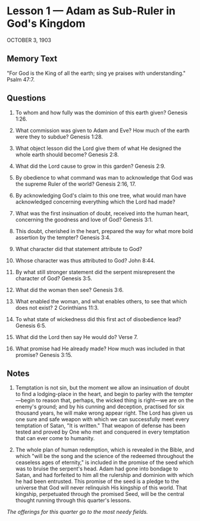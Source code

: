 # Lesson 1 — Adam as Sub-Ruler in God's Kingdom

OCTOBER 3, 1903

## Memory Text
"For God is the King of all the earth; sing ye praises with understanding." Psalm 47:7.

## Questions

1. To whom and how fully was the dominion of this earth given? Genesis 1:26.

2. What commission was given to Adam and Eve? How much of the earth were they to subdue? Genesis 1:28.

3. What object lesson did the Lord give them of what He designed the whole earth should become? Genesis 2:8.

4. What did the Lord cause to grow in this garden? Genesis 2:9.

5. By obedience to what command was man to acknowledge that God was the supreme Ruler of the world? Genesis 2:16, 17.

6. By acknowledging God's claim to this one tree, what would man have acknowledged concerning everything which the Lord had made?

7. What was the first insinuation of doubt, received into the human heart, concerning the goodness and love of God? Genesis 3:1.

8. This doubt, cherished in the heart, prepared the way for what more bold assertion by the tempter? Genesis 3:4.

9. What character did that statement attribute to God?

10. Whose character was thus attributed to God? John 8:44.

11. By what still stronger statement did the serpent misrepresent the character of God? Genesis 3:5.

12. What did the woman then see? Genesis 3:6.

13. What enabled the woman, and what enables others, to see that which does not exist? 2 Corinthians 11:3.

14. To what state of wickedness did this first act of disobedience lead? Genesis 6:5.

15. What did the Lord then say He would do? Verse 7.

16. What promise had He already made? How much was included in that promise? Genesis 3:15.

## Notes

1. Temptation is not sin, but the moment we allow an insinuation of doubt to find a lodging-place in the heart, and begin to parley with the tempter—begin to reason that, perhaps, the wicked thing is right—we are on the enemy's ground; and by his cunning and deception, practised for six thousand years, he will make wrong appear right. The Lord has given us one sure and safe weapon with which we can successfully meet every temptation of Satan, "It is written." That weapon of defense has been tested and proved by One who met and conquered in every temptation that can ever come to humanity.

2. The whole plan of human redemption, which is revealed in the Bible, and which "will be the song and the science of the redeemed throughout the ceaseless ages of eternity," is included in the promise of the seed which was to bruise the serpent's head. Adam had gone into bondage to Satan, and had forfeited to him all the rulership and dominion with which he had been entrusted. This promise of the seed is a pledge to the universe that God will never relinquish His kingship of this world. That kingship, perpetuated through the promised Seed, will be the central thought running through this quarter's lessons.

*The offerings for this quarter go to the most needy fields.*